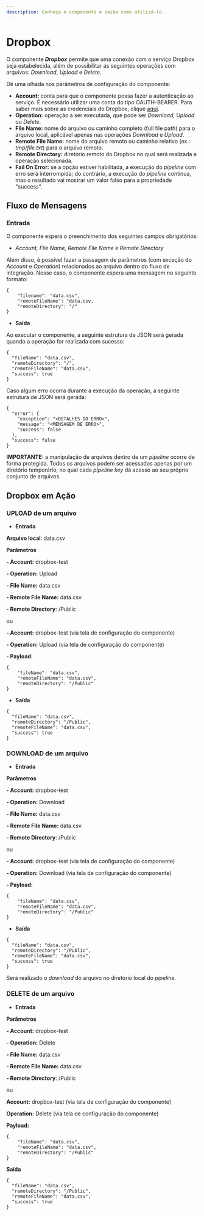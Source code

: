 ```yaml
---
description: Conheça o componente e saiba como utilizá-lo.
---
```


# Dropbox



O componente _**Dropbox**_ permite que uma conexão com o serviço Dropbox seja estabelecida, além de possibilitar as seguintes operações com arquivos: _Download_, _Upload_ e _Delete_.

Dê uma olhada nos parâmetros de configuração do componente:

* **Account:** conta para que o componente possa fazer a autenticação ao serviço. É necessário utilizar uma conta do tipo OAUTH-BEARER. Para saber mais sobre as credenciais do Dropbox, clique [aqui](https://developers.dropbox.com/oauth-guide).
* **Operation:** operação a ser executada, que pode ser _Download, Upload_ ou _Delete_.
* **File Name:** nome do arquivo ou caminho completo (full file path) para o arquivo local, aplicável apenas nas operações _Download_ e _Upload_.
* **Remote File Name:** nome do arquivo remoto ou caminho relativo (ex.: _tmp/file.txt_) para o arquivo remoto.
* **Remote Directory:** diretório remoto do Dropbox no qual será realizada a operação selecionada.
* **Fail On Error:** se a opção estiver habilitada, a execução do _pipeline_ com erro será interrompida; do contrário, a execução do _pipeline_ continua, mas o resultado vai mostrar um valor falso para a propriedade "success".

## Fluxo de Mensagens <a href="#h_fca0146697" id="h_fca0146697"></a>

### Entrada <a href="#h_59a360fdb5" id="h_59a360fdb5"></a>

O componente espera o preenchimento dos seguintes campos obrigatórios:

* _Account, File Name, Remote File Name_ e _Remote Directory_

Além disso, é possível fazer a passagem de parâmetros (com exceção do _Account_ e _Operation_) relacionados ao arquivo dentro do fluxo de integração. Nesse caso, o componente espera uma mensagem no seguinte formato:

```
{
    "filename": "data.csv",
    "remoteFileName": "data.csv,
    "remoteDirectory": "/"
}
```

* **Saída**

Ao executar o componente, a seguinte estrutura de JSON será gerada quando a operação for realizada com sucesso:

```
{
  "fileName": "data.csv",
  "remoteDirectory": "/",
  "remoteFileName": "data.csv",
  "success": true
}
```

Caso algum erro ocorra durante a execução da operação, a seguinte estrutura de JSON será gerada:

```
{
  "error": {
    "exception": "<DETALHES DO ERRO>",
    "message": "<MENSAGEM DE ERRO>",
    "success": false
  },
  "success": false
}
```

**IMPORTANTE:** a manipulação de arquivos dentro de um _pipeline_ ocorre de forma protegida. Todos os arquivos podem ser acessados apenas por um diretório temporário, no qual cada _pipeline key_ dá acesso ao seu próprio conjunto de arquivos.

## Dropbox em Ação <a href="#h_6e5324e282" id="h_6e5324e282"></a>

### UPLOAD de um arquivo <a href="#h_1b9ed1e3e1" id="h_1b9ed1e3e1"></a>

* **Entrada**

**Arquivo local**: data.csv

**Parâmetros**

**- Account:** dropbox-test

**- Operation:** Upload

**- File Name:** data.csv

**- Remote File Name:** data.csv

**- Remote Directory**: /Public

ou

**- Account:** dropbox-test (via tela de configuração do componente)

**- Operation:** Upload (via tela de configuração do componente)

**- Payload**:

```
{
    "fileName": "data.csv",
    "remoteFileName": "data.csv",
    "remoteDirectory": "/Public"
}
```

* **Saída**

```
{
  "fileName": "data.csv",
  "remoteDirectory": "/Public",
  "remoteFileName": "data.csv",
  "success": true
}
```

### DOWNLOAD de um arquivo <a href="#h_0a995bee78" id="h_0a995bee78"></a>

* **Entrada**

**Parâmetros**

**- Account:** dropbox-test

**- Operation:** Download

**- File Name:** data.csv

**- Remote File Name:** data.csv

**- Remote Directory**: /Public

ou

**- Account:** dropbox-test (via tela de configuração do componente)

**- Operation:** Download (via tela de configuração do componente)

**- Payload:**

```
{
    "fileName": "data.csv",
    "remoteFileName": "data.csv",
    "remoteDirectory": "/Public"
}
```

* **Saída**

```
{
  "fileName": "data.csv",
  "remoteDirectory": "/Public",
  "remoteFileName": "data.csv",
  "success": true
}
```

Será realizado o _download_ do arquivo no diretório local do _pipeline._

### DELETE de um arquivo <a href="#h_f1bc720774" id="h_f1bc720774"></a>

* **Entrada**

**Parâmetros**

**- Account:** dropbox-test

**- Operation:** Delete

**- File Name:** data.csv

**- Remote File Name:** data.csv

**- Remote Directory**: /Public

ou

**Account:** dropbox-test (via tela de configuração do componente)

**Operation:** Delete (via tela de configuração do componente)

**Payload:**

```
{
    "fileName": "data.csv",
    "remoteFileName": "data.csv",
    "remoteDirectory": "/Public"
}

```

**Saída**

```
{
  "fileName": "data.csv",
  "remoteDirectory": "/Public",
  "remoteFileName": "data.csv",
  "success": true
}
```
